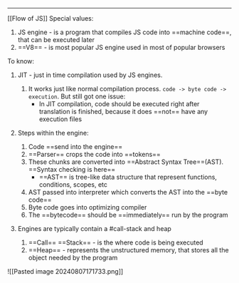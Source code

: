 ***
[[Flow of JS]]
Special values:
1. JS engine - is a program that compiles JS code into ==machine code==, that can be executed later 
2. ==V8== - is most popular JS engine used in most of popular browsers 

To know:
1. JIT - just in time compilation used by JS engines.
	1. It works just like normal compilation process. `code -> byte code -> execution`. But still got one issue: 
		- In JIT compilation, code should be executed right after translation is finished, because it does ==not== have any execution files 

2. Steps within the engine:
	1. Code ==send into the engine==
	2. ==Parser== crops the code into ==tokens==
	3. These chunks are converted into ==Abstract Syntax Tree==(AST). ==Syntax checking is here==
		- ==AST== is tree-like data structure that represent functions, conditions, scopes, etc
	4. AST passed into interpreter which converts the AST into the ==byte code== 
	5. Byte code goes into optimizing compiler 
	6. The ==bytecode== should be ==immediately== run by the program

3. Engines are typically contain a #call-stack and heap
	1. ==Call== ==Stack== - is the where code is being executed 
	2. ==Heap== - represents the unstructured memory, that stores all the object needed by the program 

![[Pasted image 20240807171733.png]]